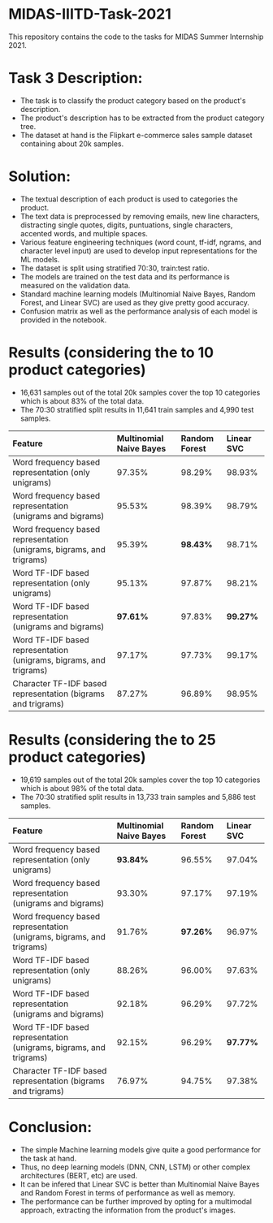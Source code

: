 # MIDAS-IIITD-Task-2021
This repository contains the code to the tasks for MIDAS Summer Internship 2021.


# Task 3 Description:
* The task is to classify the product category based on the product's description.
* The product's description has to be extracted from the product category tree.
* The dataset at hand is the Flipkart e-commerce sales sample dataset containing about 20k samples.

# Solution:
* The textual description of each product is used to categories the product.
* The text data is preprocessed by removing emails, new line characters, distracting single quotes, digits, puntuations, single characters, accented words, and multiple spaces.
* Various feature engineering techniques (word count, tf-idf, ngrams, and character level input) are used to develop input representations for the ML models.
* The dataset is split using stratified 70:30, train:test ratio.
* The models are trained on the test data and its performance is measured on the validation data.
* Standard machine learning models (Multinomial Naive Bayes, Random Forest, and Linear SVC) are used as they give pretty good accuracy.
* Confusion matrix as well as the performance analysis of each model is provided in the notebook.

# Results (considering the to 10 product categories)

* 16,631 samples out of the total 20k samples cover the top 10 categories which is about 83% of the total data.
* The 70:30 stratified split results in 11,641 train samples and 4,990 test samples.

|Feature|Multinomial Naive Bayes|Random Forest|Linear SVC|
|:-------|:--------|:-------|:-------|
|Word frequency based representation (only unigrams)|97.35%|98.29%|98.93%|
|Word frequency based representation (unigrams and bigrams)|95.53%|98.39%|98.79%|
|Word frequency based representation (unigrams, bigrams, and trigrams)|95.39%|**98.43%**|98.71%|
|Word TF-IDF based representation (only unigrams)|95.13%|97.87%|98.21%|
|Word TF-IDF based representation (unigrams and bigrams)|**97.61%**|97.83%|**99.27%**|
|Word TF-IDF based representation (unigrams, bigrams, and trigrams)|97.17%|97.73%|99.17%|
|Character TF-IDF based representation (bigrams and trigrams)|87.27%|96.89%|98.95%|


# Results (considering the to 25 product categories)

* 19,619 samples out of the total 20k samples cover the top 10 categories which is about 98% of the total data.
* The 70:30 stratified split results in 13,733 train samples and 5,886 test samples.

|Feature|Multinomial Naive Bayes|Random Forest|Linear SVC|
|:-------|:--------|:-------|:-------|
|Word frequency based representation (only unigrams)|**93.84%**|96.55%|97.04%|
|Word frequency based representation (unigrams and bigrams)|93.30%|97.17%|97.19%|
|Word frequency based representation (unigrams, bigrams, and trigrams)|91.76%|**97.26%**|96.97%|
|Word TF-IDF based representation (only unigrams)|88.26%|96.00%|97.63%|
|Word TF-IDF based representation (unigrams and bigrams)|92.18%|96.29%|97.72%|
|Word TF-IDF based representation (unigrams, bigrams, and trigrams)|92.15%|96.29%|**97.77%**|
|Character TF-IDF based representation (bigrams and trigrams)|76.97%|94.75%|97.38%|

# Conclusion:

* The simple Machine learning models give quite a good performance for the task at hand.
* Thus, no deep learning models (DNN, CNN, LSTM) or other complex architectures (BERT, etc) are used.
* It can be infered that Linear SVC is better than Multinomial Naive Bayes and Random Forest in terms of performance as well as memory.
* The performance can be further improved by opting for a multimodal approach, extracting the information from the product's images.
